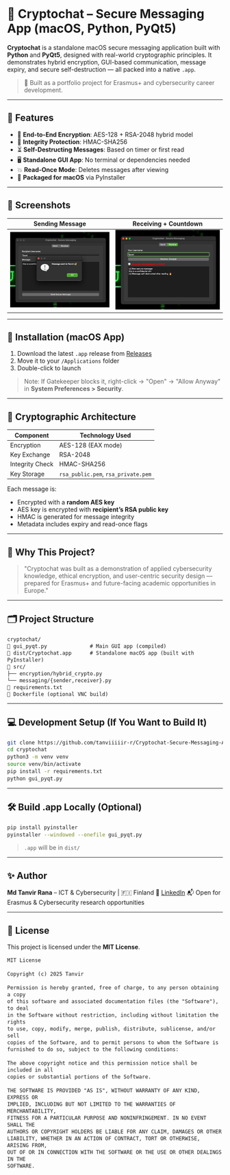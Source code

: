 # 🔐 Cryptochat – Secure Messaging App (macOS, Python, PyQt5)

**Cryptochat** is a standalone macOS secure messaging application built with **Python** and **PyQt5**, designed with real-world cryptographic principles. It demonstrates hybrid encryption, GUI-based communication, message expiry, and secure self-destruction — all packed into a native `.app`.

> 🧠 Built as a portfolio project for Erasmus+ and cybersecurity career development.

---

## 🚀 Features

* 🔐 **End-to-End Encryption**: AES-128 + RSA-2048 hybrid model
* 🧪 **Integrity Protection**: HMAC-SHA256
* ⏳ **Self-Destructing Messages**: Based on timer or first read
* 🖥️ **Standalone GUI App**: No terminal or dependencies needed
* 💥 **Read-Once Mode**: Deletes messages after viewing
* 🍏 **Packaged for macOS** via PyInstaller

---

## 📸 Screenshots

| Sending Message        | Receiving + Countdown        |
| ---------------------- | ---------------------------- |
| ![Send](docs/send.png) | ![Receive](docs/receive.png) |

---

## 🧠 Installation (macOS App)

1. Download the latest `.app` release from [Releases](https://github.com/yourusername/cryptochat/releases)
2. Move it to your `/Applications` folder
3. Double-click to launch

> Note: If Gatekeeper blocks it, right-click → "Open" → "Allow Anyway" in **System Preferences > Security**.

---

## 🔡️ Cryptographic Architecture

| Component       | Technology Used                     |
| --------------- | ----------------------------------- |
| Encryption      | AES-128 (EAX mode)                  |
| Key Exchange    | RSA-2048                            |
| Integrity Check | HMAC-SHA256                         |
| Key Storage     | `rsa_public.pem`, `rsa_private.pem` |

Each message is:

* Encrypted with a **random AES key**
* AES key is encrypted with **recipient’s RSA public key**
* HMAC is generated for message integrity
* Metadata includes expiry and read-once flags

---

## 🧠 Why This Project?

> "Cryptochat was built as a demonstration of applied cybersecurity knowledge, ethical encryption, and user-centric security design — prepared for Erasmus+ and future-facing academic opportunities in Europe."

---

## 🗂 Project Structure

```
cryptochat/
🔹 gui_pyqt.py              # Main GUI app (compiled)
🔹 dist/Cryptochat.app      # Standalone macOS app (built with PyInstaller)
🔹 src/
├── encryption/hybrid_crypto.py
└── messaging/{sender,receiver}.py
🔹 requirements.txt
🔹 Dockerfile (optional VNC build)
```

---

## 💻 Development Setup (If You Want to Build It)

```bash
git clone https://github.com/tanviiiiir-r/Cryptochat-Secure-Messaging-App-macOS-Python-PyQt5-.git
cd cryptochat
python3 -m venv venv
source venv/bin/activate
pip install -r requirements.txt
python gui_pyqt.py
```

---

## 🛠️ Build .app Locally (Optional)

```bash
pip install pyinstaller
pyinstaller --windowed --onefile gui_pyqt.py
```

> `.app` will be in `dist/`

---

## ✨ Author

**Md Tanvir Rana** – ICT & Cybersecurity | 🇫🇮 Finland
💼 [LinkedIn](https://www.linkedin.com/in/md-tanvir-rana-770001243/)
📬 Open for Erasmus & Cybersecurity research opportunities

---

## 📄 License

This project is licensed under the **MIT License**.

```
MIT License

Copyright (c) 2025 Tanvir

Permission is hereby granted, free of charge, to any person obtaining a copy
of this software and associated documentation files (the "Software"), to deal
in the Software without restriction, including without limitation the rights
to use, copy, modify, merge, publish, distribute, sublicense, and/or sell
copies of the Software, and to permit persons to whom the Software is
furnished to do so, subject to the following conditions:

The above copyright notice and this permission notice shall be included in all
copies or substantial portions of the Software.

THE SOFTWARE IS PROVIDED "AS IS", WITHOUT WARRANTY OF ANY KIND, EXPRESS OR
IMPLIED, INCLUDING BUT NOT LIMITED TO THE WARRANTIES OF MERCHANTABILITY,
FITNESS FOR A PARTICULAR PURPOSE AND NONINFRINGEMENT. IN NO EVENT SHALL THE
AUTHORS OR COPYRIGHT HOLDERS BE LIABLE FOR ANY CLAIM, DAMAGES OR OTHER
LIABILITY, WHETHER IN AN ACTION OF CONTRACT, TORT OR OTHERWISE, ARISING FROM,
OUT OF OR IN CONNECTION WITH THE SOFTWARE OR THE USE OR OTHER DEALINGS IN THE
SOFTWARE.
```

